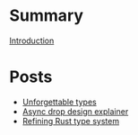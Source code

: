 # Summary

[Introduction](./README.md)

# Posts

- [Unforgettable types](./myosotis.md)
- [Async drop design explainer](./async-drop-design.md)
- [Refining Rust type system](./refining-rust-type-system.md)
